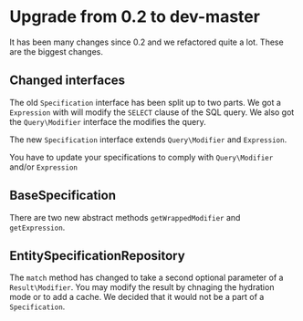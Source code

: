 # Upgrade from 0.2 to dev-master

It has been many changes since 0.2 and we refactored quite a lot. These are the biggest changes.

## Changed interfaces

The old `Specification` interface has been split up to two parts. We got a `Expression` with will modify the `SELECT` clause of
the SQL query. We also got the `Query\Modifier` interface the modifies the query.

The new `Specification` interface extends `Query\Modifier` and `Expression`.

You have to update your specifications to comply with `Query\Modifier` and/or `Expression`


## BaseSpecification

There are two new abstract methods `getWrappedModifier` and `getExpression`.

## EntitySpecificationRepository

The `match` method has changed to take a second optional parameter of a `Result\Modifier`. You may modify the result by chnaging
the hydration mode or to add a cache. We decided that it would not be a part of a `Specification`.